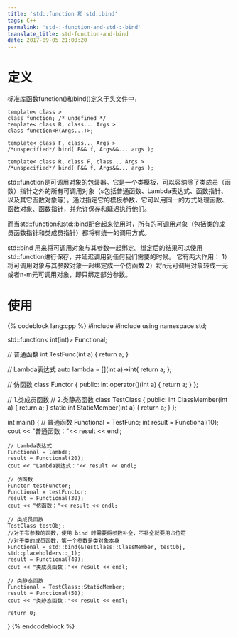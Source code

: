 ```yaml
---
title: 'std::function 和 std::bind'
tags: C++
permalink: 'std-:-function-and-std-:-bind'
translate_title: std-function-and-bind
date: 2017-09-05 21:00:20
---
```


# 定义
标准库函数function()和bind()定义于头文件<functional>中，
```
template< class >
class function; /* undefined */
template< class R, class... Args >
class function<R(Args...)>;

template< class F, class... Args >
/*unspecified*/ bind( F&& f, Args&&... args );

template< class R, class F, class... Args >
/*unspecified*/ bind( F&& f, Args&&... args );
```
<!--more-->
std::function是可调用对象的包装器。它是一个类模板，可以容纳除了类成员（函数）指针之外的所有可调用对象（s包括普通函数、Lambda表达式、函数指针、以及其它函数对象等）。通过指定它的模板参数，它可以用同一的方式处理函数、函数对象、函数指针，并允许保存和延迟执行他们。

而当std::function和std::bind配合起来使用时，所有的可调用对象（包括类的成员函数指针和类成员指针）都将有统一的调用方式。

std::bind 用来将可调用对象与其参数一起绑定。绑定后的结果可以使用std::function进行保存，并延迟调用到任何我们需要的时候。
它有两大作用：
1）将可调用对象与其参数对象一起绑定成一个仿函数
2）将n元可调用对象转成一元或者n-m元可调用对象，即只绑定部分参数。

# 使用
{% codeblock  lang:cpp %} 
#include <functional>
#include <iostream>
using namespace std;

std::function< int(int)> Functional;

// 普通函数
int TestFunc(int a)
{
    return a;
}

// Lambda表达式
auto lambda = [](int a)->int{ return a; };

// 仿函数
class Functor
{
public:
    int operator()(int a)
    {
        return a;
    }
};

// 1.类成员函数
// 2.类静态函数
class TestClass
{
public:
    int ClassMember(int a) { return a; }
    static int StaticMember(int a) { return a; }
};

int main()
{
    // 普通函数
    Functional = TestFunc;
    int result = Functional(10);
    cout << "普通函数："<< result << endl;

    // Lambda表达式
    Functional = lambda;
    result = Functional(20);
    cout << "Lambda表达式："<< result << endl;

    // 仿函数
    Functor testFunctor;
    Functional = testFunctor;
    result = Functional(30);
    cout << "仿函数："<< result << endl;

    // 类成员函数
    TestClass testObj;
    //对于有参数的函数，使用 bind 时需要将参数补全，不补全就要用占位符
    //对于类的成员函数，第一个参数是类对象本身
    Functional = std::bind(&TestClass::ClassMember, testObj, std::placeholders::_1);
    result = Functional(40);
    cout << "类成员函数："<< result << endl;

    // 类静态函数
    Functional = TestClass::StaticMember;
    result = Functional(50);
    cout << "类静态函数："<< result << endl;

    return 0;
}
{% endcodeblock %}  
